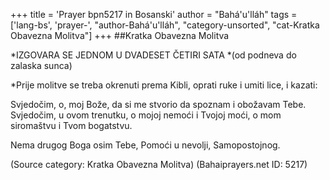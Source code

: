 +++
title = 'Prayer bpn5217 in Bosanski'
author = "Bahá'u'lláh"
tags = ['lang-bs', 'prayer-', "author-Bahá'u'lláh", "category-unsorted", "cat-Kratka Obavezna Molitva"]
+++
##Kratka Obavezna Molitva 

*IZGOVARA SE JEDNOM U DVADESET ČETIRI SATA
*(od podneva do zalaska sunca)

*Prije molitve se treba okrenuti prema Kibli, oprati ruke i umiti lice, i kazati:

Svjedočim, o, moj Bože, da si me stvorio da spoznam i obožavam Tebe. Svjedočim, u ovom trenutku, o mojoj nemoći i Tvojoj moći, o mom siromaštvu i Tvom bogatstvu.

Nema drugog Boga osim Tebe, Pomoći u nevolji, Samopostojnog.

(Source category: Kratka Obavezna Molitva)
(Bahaiprayers.net ID: 5217)
